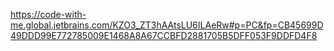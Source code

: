 
https://code-with-me.global.jetbrains.com/KZO3_ZT3hAAtsLU6ILAeRw#p=PC&fp=CB45699D49DDD99E772785009E1468A8A67CCBFD2881705B5DFF053F9DDFD4F8
